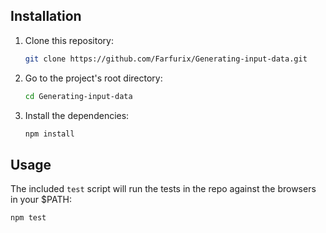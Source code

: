 ## Installation

1. Clone this repository:

    ```sh
    git clone https://github.com/Farfurix/Generating-input-data.git
    ```

2. Go to the project's root directory:

    ```sh
    cd Generating-input-data
    ```

3. Install the dependencies:

    ```sh
    npm install
    ```

## Usage

The included `test` script will run the tests in the repo against the browsers in your $PATH:

```sh
npm test
```
